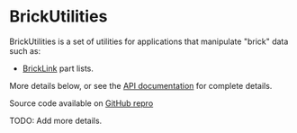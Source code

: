 
# BrickUtilities

BrickUtilities is a set of utilities for applications that manipulate "brick" data such as:
* [BrickLink](http://bricklink.com) part lists.

More details below, or see the [API documentation](api/index.html) for complete details.

Source code available on [GitHub repro](https://github.com/GaldenStudios/BrickUtilities)

TODO: Add more details.


